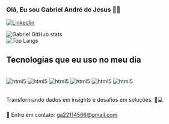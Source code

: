 ### Olá, Eu sou Gabriel André de Jesus 👋🏽

[![Linkedlin](https://img.shields.io/badge/LinkedIn-0077B5?style=for-the-badge&logo=linkedin&logoColor=white)](https://www.linkedin.com/in/gabriel-andré-de-jesus)

![Gabriel GitHub stats](https://github-readme-stats.vercel.app/api?username=GabrielJesus9&show_icons=true&theme=dracula) <br/>
![Top Langs](https://github-readme-stats.vercel.app/api/top-langs/?username=Gabrieljesus9&hide_progress=true)

## Tecnologias que eu uso no meu dia
<div style = "display: inline_block"><br/>
  <img align="center" alt="html5" src="https://img.shields.io/badge/Python-3776AB?style=for-the-badge&logo=python&logoColor=white"/>
  <img align="center" alt="html5" src="https://img.shields.io/badge/C%23-239120?style=for-the-badge&logo=c-sharp&logoColor=white"/>
  <img align="center" alt="html5" src="https://img.shields.io/badge/PostgreSQL-316192?style=for-the-badge&logo=postgresql&logoColor=white"/>
  <img align="center" alt="html5" src="https://img.shields.io/badge/Microsoft_Excel-217346?style=for-the-badge&logo=microsoft-excel&logoColor=white"/>
  <img align="center" alt="html5" src="https://img.shields.io/badge/Microsoft_SQL_Server-CC2927?style=for-the-badge&logo=microsoft-sql-server&logoColor=white"/>
  <img align="center" alt="html5" src="https://img.shields.io/badge/Databricks-FF3621?style=for-the-badge&logo=Databricks&logoColor=white"/>
</div><br/>

Transformando dados em insights e desafios em soluções. 🚀💻 <br/><br/>
📧 Entre em contato: [ga22114566@gmail.com](mailto:ga22114566@gmail.com)





